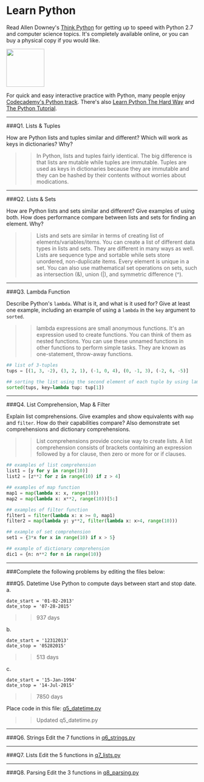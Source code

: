 # Learn Python

Read Allen Downey's [Think Python](http://www.greenteapress.com/thinkpython/) for getting up to speed with Python 2.7 and computer science topics. It's completely available online, or you can buy a physical copy if you would like.

<a href="http://www.greenteapress.com/thinkpython/"><img src="img/think_python.png" style="width: 100px;" target="_blank"></a>

For quick and easy interactive practice with Python, many people enjoy [Codecademy's Python track](http://www.codecademy.com/en/tracks/python). There's also [Learn Python The Hard Way](http://learnpythonthehardway.org/book/) and [The Python Tutorial](https://docs.python.org/2/tutorial/).

---

###Q1. Lists &amp; Tuples

How are Python lists and tuples similar and different? Which will work as keys in dictionaries? Why?

>> In Python, lists and tuples fairly identical. The big difference is that lists are mutable while tuples are immutable. Tuples are used as keys in dictionaries because they are immutable and they can be hashed by their contents without worries about modications. 

---

###Q2. Lists &amp; Sets

How are Python lists and sets similar and different? Give examples of using both. How does performance compare between lists and sets for finding an element. Why?

>> Lists and sets are similar in terms of creating list of elements/variables/items. You can create a list of different data types in lists and sets. They are different in many ways as well. Lists are sequence type and sortable while sets store unordered, non-duplicate items. Every element is unique in a set. You can also use mathematical set operations on sets, such as intersection (&), union (|), and symmetric difference (^).

---

###Q3. Lambda Function

Describe Python's `lambda`. What is it, and what is it used for? Give at least one example, including an example of using a `lambda` in the `key` argument to `sorted`.

>> lambda expressions are small anonymous functions. It's an expression used to create functions. You can think of them as nested functions. You can use these unnamed functions in other functions to perform simple tasks. They are known as one-statement, throw-away functions.

```python
## list of 3-tuples
tups = [(1, 3, -2), (3, 2, 1), (-1, 0, 4), (0, -1, 3), (-2, 6, -5)]

## sorting the list using the second element of each tuple by using lambda function
sorted(tups, key=lambda tup: tup[1])
```

---

###Q4. List Comprehension, Map &amp; Filter

Explain list comprehensions. Give examples and show equivalents with `map` and `filter`. How do their capabilities compare? Also demonstrate set comprehensions and dictionary comprehensions.

>> List comprehensions provide concise way to create lists. A list comprehension consists of brackets containing an expression followed by a for clause, then zero or more for or if clauses.

```python
## examples of list comprehension
list1 = [y for y in range(10)]
list2 = [z**2 for z in range(10) if z > 4]

## examples of map function
map1 = map(lambda x: x, range(10))
map2 = map(lambda x: x**2, range(10))[5:]

## examples of filter function
filter1 = filter(lambda x: x >= 0, map1)
filter2 = map(lambda y: y**2, filter(lambda x: x>4, range(10)))

## example of set comprehension
set1 = {3*x for x in range(10) if x > 5}

## example of dictionary comprehension
dic1 = {n: n**2 for n in range(10)}

```

---

###Complete the following problems by editing the files below:

###Q5. Datetime
Use Python to compute days between start and stop date.   
a.  

```
date_start = '01-02-2013'    
date_stop = '07-28-2015'
```

>> 937 days

b.  
```
date_start = '12312013'  
date_stop = '05282015'  
```

>> 513 days

c.  
```
date_start = '15-Jan-1994'      
date_stop = '14-Jul-2015'  
```

>> 7850 days

Place code in this file: [q5_datetime.py](python/q5_datetime.py)

>> Updated q5_datetime.py

---

###Q6. Strings
Edit the 7 functions in [q6_strings.py](python/q6_strings.py)

---

###Q7. Lists
Edit the 5 functions in [q7_lists.py](python/q7_lists.py)

---

###Q8. Parsing
Edit the 3 functions in [q8_parsing.py](python/q8_parsing.py)





